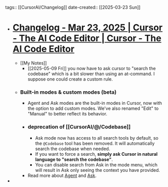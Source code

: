 tags:: [[CursorAI/Changelog]]
date-created:: [[2025-03-23 Sun]]

- # [Changelog - Mar 23, 2025 | Cursor - The AI Code Editor | Cursor - The AI Code Editor](https://www.cursor.com/en/changelog/chat-tabs-custom-modes-sound-notification)
	- [[My Notes]]
		- [[2025-05-09 Fri]] you now have to ask cursor to "search the codebase" which is a bit slower than using an at-command. I suppose one could create a custom rule.
	- ### Built-in modes & custom modes (beta)
		- Agent and Ask modes are the built-in modes in Cursor, now with the option to add custom modes. We've also renamed "Edit" to "Manual" to better reflect its behavior.
		- ### deprecation of [[CursorAI/@/Codebase]]
			- Ask mode now has access to all search tools by default, so the `@Codebase` tool has been removed. It will automatically search the codebase when needed.
			- If you want to force a search, **simply ask Cursor in natural language to "search the codebase"**.
			- You can disable search from Ask in the mode menu, which will result in Ask only seeing the context you have provided.
		- Read more about [Agent](https://docs.cursor.com/chat/agent) and [Ask](https://docs.cursor.com/chat/ask).
-